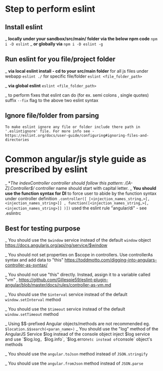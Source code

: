 # Step to perform eslint

##  Install eslint 
  _ **locally under your sandbox/src/main/ folder via the below npm code**
    `npm i -D eslint`
  _ **or globally via**
    `npm i -D eslint -g`

##  Run eslint for you file/project folder
  _ **via local eslint install - cd to your src/main folder**
    for all js files under webapp
      `eslint ./`
    for specific file/folder
      `eslint <file_folder_path>`

  _ **via global eslint**
    `eslint <file_folder_path>`

  _ to perform fixes that eslint can do (for ex. semi colons , single quotes) suffix `--fix` flag to the above two eslint syntax

##  Ignore file/folder from parsing
    To make eslint ignore any file or folder include there path in '.eslintignore' file. For more info see - https://eslint.org/docs/user-guide/configuring#ignoring-files-and-directories


# Common angular/js style guide as prescribed by eslint 

_ **The indexController controller should follow this pattern: /[A-Z].*Controller$/**
      controller name should start with capital letter.
_ **You should use the function syntax for DI**
    to force user to abide by the function syntax under controller definition `.controller([ [<injection_names_string,>[, <injection_names_string>]] , function([<injection_names_string,>[, <injection_names_string>]] )])`
    used the eslint rule "angular/di" - see .eslintrc

##  Best for testing purpose
_ You should use the `$window` service instead of the default `window` object https://docs.angularjs.org/api/ng/service/$window

_ You should not set properties on $scope in controllers. Use controllerAs syntax and add data to "this" https://toddmotto.com/digging-into-angulars-controller-as-syntax/ 

_ You should not use "this" directly. Instead, assign it to a variable called "vm" ,  https://github.com/Gillespie59/eslint-plugin-angular/blob/master/docs/rules/controller-as-vm.md

_ You should use the `$interval` service instead of the default `window.setInterval` method 

_ You should use the `$timeout` service instead of the default `window.setTimeout` method

_ Using $$-prefixed Angular objects/methods are not recommended
  eg. ` $location.$$search(<paran_name>) `
_ You should use the "log" method of the AngularJS Service $log instead of the console object
  inject $log service and use `$log.log`, `$log.info`, `$log.error` etc instead of `console` object's methods

_ You should use the `angular.toJson` method instead of `JSON.stringify`

_ You should use the `angular.fromJson` method instead of `JSON.parse`
